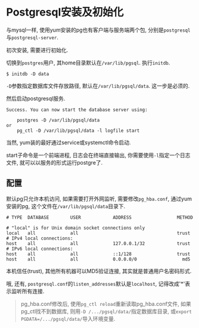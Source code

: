 # Postgresql安装及初始化

与mysql一样, 使用yum安装的pg也有客户端与服务端两个包, 分别是`postgresql`与`postgresql-server`.

初次安装, 需要进行初始化.

切换到`postgres`用户, 其home目录默认在`/var/lib/pgsql`. 执行`initdb`.

```
$ initdb -D data
```

`-D`参数指定数据库文件存放路径, 默认在`/var/lib/pgsql/data`. 这一步是必须的.

然后启动postgresql服务.

```
Success. You can now start the database server using:

    postgres -D /var/lib/pgsql/data
or
    pg_ctl -D /var/lib/pgsql/data -l logfile start

```

当然, yum装的最好通过service或systemctl命令启动.

start子命令是一个前端进程, 日志会在终端直接输出, 你需要使用`-l`指定一个日志文件, 就可以以服务的形式运行postgre了.

## 配置

默认pg只允许本机访问, 如果需要打开外网监听, 需要修改`pg_hba.conf`, 通过yum安装的pg, 这个文件在`/var/lib/pgsql/data`目录下.

```
# TYPE  DATABASE        USER            ADDRESS                 METHOD

# "local" is for Unix domain socket connections only
local   all             all                                     trust
# IPv4 local connections:
host    all             all             127.0.0.1/32            trust
# IPv6 local connections:
host    all             all             ::1/128                 trust
host    all             all             0.0.0.0/0                 md5 
```

本机信任(trust), 其他所有机器可以MD5验证连接, 其实就是普通用户名密码形式.

哦, 还有, `postgresql.conf`的`listen_addresses`默认是`localhost`, 记得改成'*'表示监听所有连接.

> pg_hba.conf修改后, 使用`pg_ctl reload`重新读取pg_hba.conf文件, 如果pg_ctl找不到数据库, 则用`-D /.../pgsql/data/`指定数据库目录, 或`export PGDATA=/.../pgsql/data/`导入环境变量.